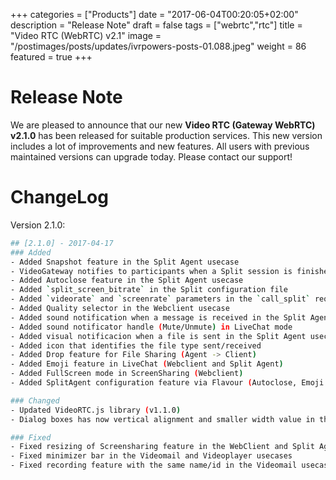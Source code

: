 +++
categories = ["Products"]
date = "2017-06-04T00:20:05+02:00"
description = "Release Note"
draft = false
tags = ["webrtc","rtc"]
title = "Video RTC (WebRTC) v2.1"
image = "/postimages/posts/updates/ivrpowers-posts-01.088.jpeg"
weight = 86
featured = true
+++

# Release Note

We are pleased to announce that our new **Video RTC (Gateway WebRTC) v2.1.0** has been released for suitable production services. This new version includes a lot of improvements and new features. All users with previous maintained versions can upgrade today. Please contact our support!

# ChangeLog

Version 2.1.0:
```bash
## [2.1.0] - 2017-04-17
### Added
- Added Snapshot feature in the Split Agent usecase
- VideoGateway notifies to participants when a Split session is finished
- Added Autoclose feature in the Split Agent usecase
- Added `split_screen_bitrate` in the Split configuration file
- Added `videorate` and `screenrate` parameters in the `call_split` request
- Added Quality selector in the Webclient usecase
- Added sound notification when a message is received in the Split Agent usecase
- Added sound notificator handle (Mute/Unmute) in LiveChat mode
- Added visual notificacion when a file is sent in the Split Agent usecase
- Added icon that identifies the file type sent/received
- Added Drop feature for File Sharing (Agent -> Client)
- Added Emoji feature in LiveChat (Webclient and Split Agent)
- Added FullScreen mode in ScreenSharing (Webclient)
- Added SplitAgent configuration feature via Flavour (Autoclose, Emoji...)

### Changed
- Updated VideoRTC.js library (v1.1.0)
- Dialog boxes has now vertical alignment and smaller width value in the WebClient and Split Agent

### Fixed
- Fixed resizing of Screensharing feature in the WebClient and Split Agent
- Fixed minimizer bar in the Videomail and Videoplayer usecases
- Fixed recording feature with the same name/id in the Videomail usecase
```